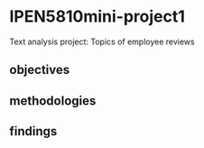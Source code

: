 # IPEN5810mini-project1
Text analysis project: Topics of employee reviews
## objectives
## methodologies
## findings
